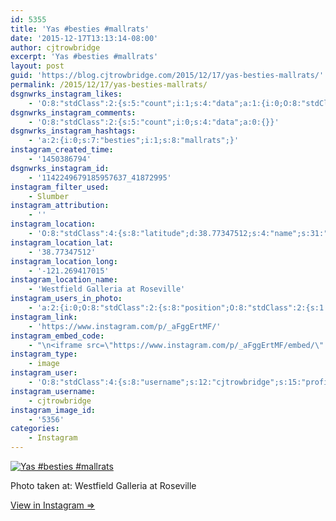 ```yaml
---
id: 5355
title: 'Yas #besties #mallrats'
date: '2015-12-17T13:13:14-08:00'
author: cjtrowbridge
excerpt: 'Yas #besties #mallrats'
layout: post
guid: 'https://blog.cjtrowbridge.com/2015/12/17/yas-besties-mallrats/'
permalink: /2015/12/17/yas-besties-mallrats/
dsgnwrks_instagram_likes:
    - 'O:8:"stdClass":2:{s:5:"count";i:1;s:4:"data";a:1:{i:0;O:8:"stdClass":4:{s:8:"username";s:10:"shea.logan";s:15:"profile_picture";s:100:"https://scontent.cdninstagram.com/hphotos-xpt1/t51.2885-19/11326164_512325365597655_1987626818_a.jpg";s:2:"id";s:9:"271014122";s:9:"full_name";s:0:"";}}}'
dsgnwrks_instagram_comments:
    - 'O:8:"stdClass":2:{s:5:"count";i:0;s:4:"data";a:0:{}}'
dsgnwrks_instagram_hashtags:
    - 'a:2:{i:0;s:7:"besties";i:1;s:8:"mallrats";}'
instagram_created_time:
    - '1450386794'
dsgnwrks_instagram_id:
    - '1142249679185957637_41872995'
instagram_filter_used:
    - Slumber
instagram_attribution:
    - ''
instagram_location:
    - 'O:8:"stdClass":4:{s:8:"latitude";d:38.77347512;s:4:"name";s:31:"Westfield Galleria at Roseville";s:9:"longitude";d:-121.269417015;s:2:"id";i:98933;}'
instagram_location_lat:
    - '38.77347512'
instagram_location_long:
    - '-121.269417015'
instagram_location_name:
    - 'Westfield Galleria at Roseville'
instagram_users_in_photo:
    - 'a:2:{i:0;O:8:"stdClass":2:{s:8:"position";O:8:"stdClass":2:{s:1:"y";d:0.2361111;s:1:"x";d:0.42430556;}s:4:"user";O:8:"stdClass":4:{s:8:"username";s:12:"cjtrowbridge";s:15:"profile_picture";s:109:"https://scontent.cdninstagram.com/hphotos-xta1/t51.2885-19/s150x150/12081186_1759494767611229_280555941_a.jpg";s:2:"id";s:8:"41872995";s:9:"full_name";s:13:"CJ Trowbridge";}}i:1;O:8:"stdClass":2:{s:8:"position";O:8:"stdClass":2:{s:1:"y";d:0.7638889;s:1:"x";d:0.75277776;}s:4:"user";O:8:"stdClass":4:{s:8:"username";s:9:"nguhjones";s:15:"profile_picture";s:100:"https://scontent.cdninstagram.com/hphotos-xtp1/t51.2885-19/10727787_728345577258937_1924414005_a.jpg";s:2:"id";s:10:"1537354302";s:9:"full_name";s:14:"Daniel Simpson";}}}'
instagram_link:
    - 'https://www.instagram.com/p/_aFggErtMF/'
instagram_embed_code:
    - "\n<iframe src=\"https://www.instagram.com/p/_aFggErtMF/embed/\" width=\"612\" height=\"710\" frameborder=\"0\" scrolling=\"no\" allowtransparency=\"true\" class=\"insta-image-embed\"></iframe>\n"
instagram_type:
    - image
instagram_user:
    - 'O:8:"stdClass":4:{s:8:"username";s:12:"cjtrowbridge";s:15:"profile_picture";s:109:"https://scontent.cdninstagram.com/hphotos-xta1/t51.2885-19/s150x150/12081186_1759494767611229_280555941_a.jpg";s:2:"id";s:8:"41872995";s:9:"full_name";s:13:"CJ Trowbridge";}'
instagram_username:
    - cjtrowbridge
instagram_image_id:
    - '5356'
categories:
    - Instagram
---
```


[![Yas #besties #mallrats](https://blog.cjtrowbridge.com/wp-content/uploads/2015/12/1450386794-1-1.jpg)](https://www.instagram.com/p/_aFggErtMF/)

Photo taken at: Westfield Galleria at Roseville

[View in Instagram ⇒](https://www.instagram.com/p/_aFggErtMF/)